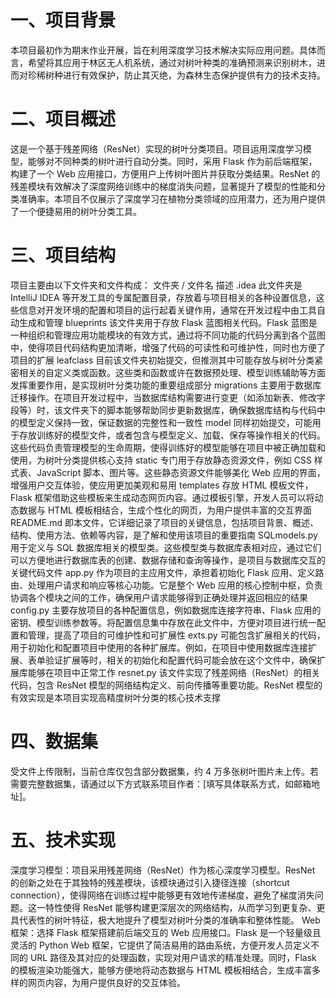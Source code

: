 # 一、项目背景
本项目最初作为期末作业开展，旨在利用深度学习技术解决实际应用问题。具体而言，希望将其应用于林区无人机系统，通过对树叶种类的准确预测来识别树木，进而对珍稀树种进行有效保护，防止其灭绝，为森林生态保护提供有力的技术支持。
# 二、项目概述
这是一个基于残差网络（ResNet）实现的树叶分类项目。项目运用深度学习模型，能够对不同种类的树叶进行自动分类。同时，采用 Flask 作为前后端框架，构建了一个 Web 应用接口，方便用户上传树叶图片并获取分类结果。ResNet 的残差模块有效解决了深度网络训练中的梯度消失问题，显著提升了模型的性能和分类准确率。本项目不仅展示了深度学习在植物分类领域的应用潜力，还为用户提供了一个便捷易用的树叶分类工具。
# 三、项目结构
项目主要由以下文件夹和文件构成：
文件夹 / 文件名	描述
.idea	此文件夹是 IntelliJ IDEA 等开发工具的专属配置目录，存放着与项目相关的各种设置信息，这些信息对开发环境的配置和项目的运行起着关键作用，通常在开发过程中由工具自动生成和管理
blueprints	该文件夹用于存放 Flask 蓝图相关代码。Flask 蓝图是一种组织和管理应用功能模块的有效方式，通过将不同功能的代码分离到各个蓝图中，使得项目代码结构更加清晰，增强了代码的可读性和可维护性，同时也方便了项目的扩展
leafclass	目前该文件夹初始提交，但推测其中可能存放与树叶分类紧密相关的自定义类或函数。这些类和函数或许在数据预处理、模型训练辅助等方面发挥重要作用，是实现树叶分类功能的重要组成部分
migrations	主要用于数据库迁移操作。在项目开发过程中，当数据库结构需要进行变更（如添加新表、修改字段等）时，该文件夹下的脚本能够帮助同步更新数据库，确保数据库结构与代码中的模型定义保持一致，保证数据的完整性和一致性
model	同样初始提交，可能用于存放训练好的模型文件，或者包含与模型定义、加载、保存等操作相关的代码。这些代码负责管理模型的生命周期，使得训练好的模型能够在项目中被正确加载和使用，为树叶分类提供核心支持
static	专门用于存放静态资源文件，例如 CSS 样式表、JavaScript 脚本、图片等。这些静态资源文件能够美化 Web 应用的界面，增强用户交互体验，使应用更加美观和易用
templates	存放 HTML 模板文件，Flask 框架借助这些模板来生成动态网页内容。通过模板引擎，开发人员可以将动态数据与 HTML 模板相结合，生成个性化的网页，为用户提供丰富的交互界面
README.md	即本文件，它详细记录了项目的关键信息，包括项目背景、概述、结构、使用方法、依赖等内容，是了解和使用该项目的重要指南
SQLmodels.py	用于定义与 SQL 数据库相关的模型类。这些模型类与数据库表相对应，通过它们可以方便地进行数据库表的创建、数据存储和查询等操作，是项目与数据库交互的关键代码文件
app.py	作为项目的主应用文件，承担着初始化 Flask 应用、定义路由、处理用户请求和响应等核心功能。它是整个 Web 应用的核心控制中枢，负责协调各个模块之间的工作，确保用户请求能够得到正确处理并返回相应的结果
config.py	主要存放项目的各种配置信息，例如数据库连接字符串、Flask 应用的密钥、模型训练参数等。将配置信息集中存放在此文件中，方便对项目进行统一配置和管理，提高了项目的可维护性和可扩展性
exts.py	可能包含扩展相关的代码，用于初始化和配置项目中使用的各种扩展库。例如，在项目中使用数据库连接扩展、表单验证扩展等时，相关的初始化和配置代码可能会放在这个文件中，确保扩展库能够在项目中正常工作
resnet.py	该文件实现了残差网络（ResNet）的相关代码，包含 ResNet 模型的网络结构定义、前向传播等重要功能。ResNet 模型的有效实现是本项目实现高精度树叶分类的核心技术支撑
# 四、数据集
受文件上传限制，当前仓库仅包含部分数据集，约 4 万多张树叶图片未上传。若需要完整数据集，请通过以下方式联系项目作者：[填写具体联系方式，如邮箱地址]。
# 五、技术实现
深度学习模型：项目采用残差网络（ResNet）作为核心深度学习模型。ResNet 的创新之处在于其独特的残差模块，该模块通过引入捷径连接（shortcut connection），使得网络在训练过程中能够更有效地传递梯度，避免了梯度消失问题。这一特性使得 ResNet 能够构建更深层次的网络结构，从而学习到更复杂、更具代表性的树叶特征，极大地提升了模型对树叶分类的准确率和整体性能。
Web 框架：选择 Flask 框架搭建前后端交互的 Web 应用接口。Flask 是一个轻量级且灵活的 Python Web 框架，它提供了简洁易用的路由系统，方便开发人员定义不同的 URL 路径及其对应的处理函数，实现对用户请求的精准处理。同时，Flask 的模板渲染功能强大，能够方便地将动态数据与 HTML 模板相结合，生成丰富多样的网页内容，为用户提供良好的交互体验。
